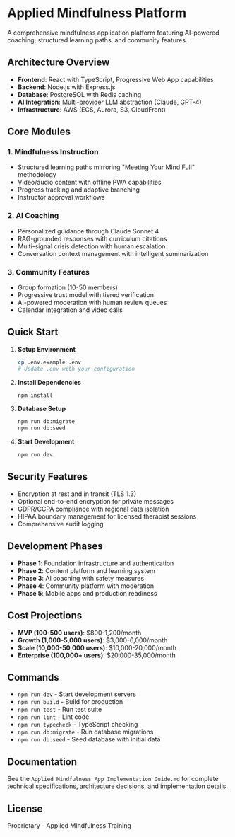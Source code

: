 # Applied Mindfulness Platform

A comprehensive mindfulness application platform featuring AI-powered coaching, structured learning paths, and community features.

## Architecture Overview

- **Frontend**: React with TypeScript, Progressive Web App capabilities
- **Backend**: Node.js with Express.js
- **Database**: PostgreSQL with Redis caching
- **AI Integration**: Multi-provider LLM abstraction (Claude, GPT-4)
- **Infrastructure**: AWS (ECS, Aurora, S3, CloudFront)

## Core Modules

### 1. Mindfulness Instruction
- Structured learning paths mirroring "Meeting Your Mind Full" methodology
- Video/audio content with offline PWA capabilities
- Progress tracking and adaptive branching
- Instructor approval workflows

### 2. AI Coaching
- Personalized guidance through Claude Sonnet 4
- RAG-grounded responses with curriculum citations
- Multi-signal crisis detection with human escalation
- Conversation context management with intelligent summarization

### 3. Community Features
- Group formation (10-50 members)
- Progressive trust model with tiered verification
- AI-powered moderation with human review queues
- Calendar integration and video calls

## Quick Start

1. **Setup Environment**
   ```bash
   cp .env.example .env
   # Update .env with your configuration
   ```

2. **Install Dependencies**
   ```bash
   npm install
   ```

3. **Database Setup**
   ```bash
   npm run db:migrate
   npm run db:seed
   ```

4. **Start Development**
   ```bash
   npm run dev
   ```

## Security Features

- Encryption at rest and in transit (TLS 1.3)
- Optional end-to-end encryption for private messages
- GDPR/CCPA compliance with regional data isolation
- HIPAA boundary management for licensed therapist sessions
- Comprehensive audit logging

## Development Phases

- **Phase 1**: Foundation infrastructure and authentication
- **Phase 2**: Content platform and learning system
- **Phase 3**: AI coaching with safety measures
- **Phase 4**: Community platform with moderation
- **Phase 5**: Mobile apps and production readiness

## Cost Projections

- **MVP (100-500 users)**: $800-1,200/month
- **Growth (1,000-5,000 users)**: $3,000-6,000/month
- **Scale (10,000-50,000 users)**: $10,000-20,000/month
- **Enterprise (100,000+ users)**: $20,000-35,000/month

## Commands

- `npm run dev` - Start development servers
- `npm run build` - Build for production
- `npm run test` - Run test suite
- `npm run lint` - Lint code
- `npm run typecheck` - TypeScript checking
- `npm run db:migrate` - Run database migrations
- `npm run db:seed` - Seed database with initial data

## Documentation

See the `Applied Mindfulness App Implementation Guide.md` for complete technical specifications, architecture decisions, and implementation details.

## License

Proprietary - Applied Mindfulness Training